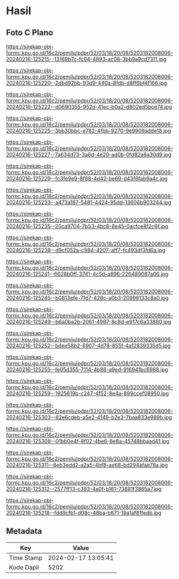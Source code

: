 # Hasil

## Foto C Plano

https://sirekap-obj-formc.kpu.go.id/16c2/pemilu/pdpr/52/03/18/20/08/5203182008006-20240216-125215--13169b7c-fc04-4893-ac08-3bb9a9cd7311.jpg

https://sirekap-obj-formc.kpu.go.id/16c2/pemilu/pdpr/52/03/18/20/08/5203182008006-20240216-125220--2dbd92bb-93d9-440a-8fdb-d8ff6bf4f166.jpg

https://sirekap-obj-formc.kpu.go.id/16c2/pemilu/pdpr/52/03/18/20/08/5203182008006-20240216-125222--d0690355-952d-41ec-b0a2-d802ed5bce74.jpg

https://sirekap-obj-formc.kpu.go.id/16c2/pemilu/pdpr/52/03/18/20/08/5203182008006-20240216-125225--3bb30bbc-e782-4fbb-9270-9e9909adde18.jpg

https://sirekap-obj-formc.kpu.go.id/16c2/pemilu/pdpr/52/03/18/20/08/5203182008006-20240216-125227--7a634d73-3a6d-4e20-ad0b-0fd82a6a30d9.jpg

https://sirekap-obj-formc.kpu.go.id/16c2/pemilu/pdpr/52/03/18/20/08/5203182008006-20240216-125229--fc3fe9e9-8f88-4d42-be69-d43f6fab9a4c.jpg

https://sirekap-obj-formc.kpu.go.id/16c2/pemilu/pdpr/52/03/18/20/08/5203182008006-20240216-125233--a473a187-5481-4424-95dd-13606b903244.jpg

https://sirekap-obj-formc.kpu.go.id/16c2/pemilu/pdpr/52/03/18/20/08/5203182008006-20240216-125235--20ca9704-7b53-4bc8-8e45-0acfce8f2c6f.jpg

https://sirekap-obj-formc.kpu.go.id/16c2/pemilu/pdpr/52/03/18/20/08/5203182008006-20240216-125238--d9cf052a-c984-4207-aff7-fc493df3fd6a.jpg

https://sirekap-obj-formc.kpu.go.id/16c2/pemilu/pdpr/52/03/18/20/08/5203182008006-20240216-125241--6628b0ff-3741-4c5d-a896-226489087a06.jpg

https://sirekap-obj-formc.kpu.go.id/16c2/pemilu/pdpr/52/03/18/20/08/5203182008006-20240216-125245--b0813efe-71d7-428c-a0b3-20998133c8a0.jpg

https://sirekap-obj-formc.kpu.go.id/16c2/pemilu/pdpr/52/03/18/20/08/5203182008006-20240216-125249--b6a0ba2b-2061-4987-8c8d-e917c6a33880.jpg

https://sirekap-obj-formc.kpu.go.id/16c2/pemilu/pdpr/52/03/18/20/08/5203182008006-20240216-125252--bdee58b2-6907-4d78-855f-4a12839335d5.jpg

https://sirekap-obj-formc.kpu.go.id/16c2/pemilu/pdpr/52/03/18/20/08/5203182008006-20240216-125255--fe05d355-7114-4b88-a9ed-916941bc6988.jpg

https://sirekap-obj-formc.kpu.go.id/16c2/pemilu/pdpr/52/03/18/20/08/5203182008006-20240216-125259--1925619b-c247-4f52-8e4a-899ccef08950.jpg

https://sirekap-obj-formc.kpu.go.id/16c2/pemilu/pdpr/52/03/18/20/08/5203182008006-20240216-125303--62e6cdeb-a5e2-4149-b2e3-7baa833e989b.jpg

https://sirekap-obj-formc.kpu.go.id/16c2/pemilu/pdpr/52/03/18/20/08/5203182008006-20240216-125308--01bb0e4f-8f02-4be6-8e8a-45748bbaad41.jpg

https://sirekap-obj-formc.kpu.go.id/16c2/pemilu/pdpr/52/03/18/20/08/5203182008006-20240216-125311--8eb3edd2-a2a5-4bf8-ae68-bd294afae78a.jpg

https://sirekap-obj-formc.kpu.go.id/16c2/pemilu/pdpr/52/03/18/20/08/5203182008006-20240216-125312--2577ff13-c393-4a0f-b161-73881f3865a7.jpg

https://sirekap-obj-formc.kpu.go.id/16c2/pemilu/pdpr/52/03/18/20/08/5203182008006-20240216-125218--fdd9cfb1-d08c-48ba-b671-19a1af81fedb.jpg


## Metadata

| Key        | Value               |
| ---------- | ------------------- |
| Time Stamp | 2024-02-17 13:05:41 |
| Kode Dapil | 5202                |



